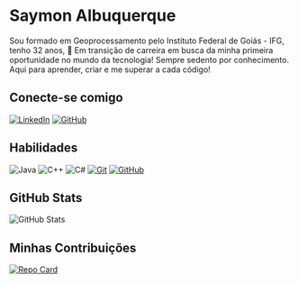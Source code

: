 # Saymon Albuquerque
Sou formado em Geoprocessamento pelo Instituto Federal de Goiás - IFG, tenho 32 anos, 🚀 Em transição de carreira em busca da minha primeira oportunidade no mundo da tecnologia! Sempre sedento por conhecimento. Aqui para aprender, criar e me superar a cada código! 

## Conecte-se comigo
[![LinkedIn](https://img.shields.io/badge/LinkedIn-0077B5?style=for-the-badge&logo=linkedin&logoColor=white)](https://www.linkedin.com/in/saymon-albuquerque-freitas-b8298644/)
[![GitHub](https://img.shields.io/badge/GitHbt-000?style=for-the-badge&logo=github&logoColor=white)](https://github.com/Pekles)
## Habilidades
![Java](https://img.shields.io/badge/Java-000?style=for-the-badge&logo=java)
![C++](https://img.shields.io/badge/C%2B%2B-000?style=for-the-badge&logo=c%2B%2B&logoColor=00599C)
![C#](https://img.shields.io/badge/C%23-000?style=for-the-badge&logo=c-sharp&logoColor=823085) [![Git](https://img.shields.io/badge/Git-000?style=for-the-badge&logo=git&logoColor=E94D5F)](https://git-scm.com/doc) 
[![GitHub](https://img.shields.io/badge/GitHub-000?style=for-the-badge&logo=github&logoColor=30A3DC)](https://docs.github.com/)
## GitHub Stats
![GitHub Stats](https://github-readme-stats.vercel.app/api?username=Pekles&theme=transparent&bg_color=000&border_color=30A3DC&show_icons=true&icon_color=30A3DC&title_color=E94D5F&text_color=FFF)

## Minhas Contribuições
[![Repo Card](https://github-readme-stats.vercel.app/api/pin/?username=Pekles&repo=dio-lab-open-source&bg_color=000&border_color=30A3DC&show_icons=true&icon_color=30A3DC&title_color=E94D5F&text_color=FFF)](https://github.com/Pekles/dio-lab-open-source)
